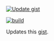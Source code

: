 [![Update gist](https://github.com/Avery2/my-productive-box/actions/workflows/schedule.yml/badge.svg)](https://github.com/Avery2/my-productive-box/actions/workflows/schedule.yml)

[![build](https://github.com/Avery2/my-productive-box/actions/workflows/build.yml/badge.svg?branch=master)](https://github.com/Avery2/my-productive-box/actions/workflows/build.yml)

Updates this [gist](https://gist.github.com/Avery2/4070c7c8b7662561093385055db4f6db).
